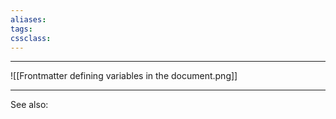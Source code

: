 ```yaml
---
aliases:
tags: 
cssclass:
---
```

---

![[Frontmatter defining variables in the document.png]]

---

See also:


